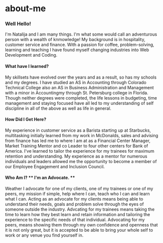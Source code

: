 # about-me

### Well Hello!

I'm Natalija and I am many things.  I'm what some would call an adventurous person with a wealth of knmowledge! My background is in hospitality, customer service and finance. With a passion for coffee, problem-solving, learning and teaching I have found myself changing industries into Web Development and Coding. 

#### What have I learned?

My skillsets have evolved over the years and as a result, so has my schools and my degrees.  I have studied an AS in Accounting through Colorado Technical College also an AS in Business Administration and Management with a minor in Accountingmy through St. Petersburg college in Florida. Though neither degrees were completed, the life lessons in budgeting, time management and staying focused have all led to my understanding of self discipline in all of the above as well as life in general. 

#### How Did I Get Here?

My experience in customer service as a Barista starting up at Starbucks, multitasking initially learned from my work in McDonalds, sales and advising from finance has led me to where I am at as a Financial Center Manager, Market Training Mentor and co Leader to four other centers for Bank of America.  I've learned to tailor the experience for my trainees for maximum retention and understanding. My experience as a mentor for numerous individuals and leaders allowed me the opportunity to become a member of our Employee Engagement and Inclusion Council. 

#### Who Am I? ** I'm an Advocate. **

Weather I advocate for one of my clients, one of my trainees or one of my peers, my mission if simple, help where I can, teach who I can and learn what I can. Acting as an advocate for my clients means being able to understand their needs, goals and problem solve through the eyes of someone outside the industry. Advcating for my trainees means taking the time to learn how they best learn and retain information and tailoring the experience to the specific needs of that individual. Advocating for my peers, means showing them through my own confidence and openness that it is not only great, but it is accepted to be able to bring your whole self to work or any venue you find yourself in.    


